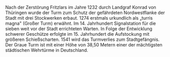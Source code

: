 Nach der Zerstörung Fritzlars im Jahre 1232 durch Landgraf Konrad von Thüringen wurde der Turm zum Schutz der gefährdeten Nordwestflanke der Stadt mit drei Stockwerken erbaut.
1274 erstmals urkundlich als „turris magna" (Großer Turm) erwähnt.
Im 14. Jahrhundert Signalstation für die sieben weit vor der Stadt errichteten Warten.
In Folge der Entwicklung schwerer Geschütze erfolgte im 15. Jahrhundert die Aufstockung mit größeren Schießscharten.
1541 wird das Turmverlies zum Stadtgefängnis.
Der Graue Turm ist mit einer Höhe von 38,50 Metern einer der mächtigsten städtischen Wehrtürme in Deutschland.
